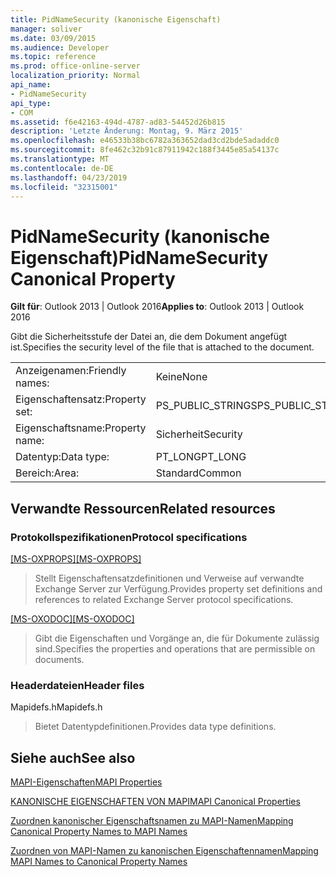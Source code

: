 ```yaml
---
title: PidNameSecurity (kanonische Eigenschaft)
manager: soliver
ms.date: 03/09/2015
ms.audience: Developer
ms.topic: reference
ms.prod: office-online-server
localization_priority: Normal
api_name:
- PidNameSecurity
api_type:
- COM
ms.assetid: f6e42163-494d-4787-ad83-54452d26b815
description: 'Letzte Änderung: Montag, 9. März 2015'
ms.openlocfilehash: e46533b38bc6782a363652dad3cd2bde5adaddc0
ms.sourcegitcommit: 8fe462c32b91c87911942c188f3445e85a54137c
ms.translationtype: MT
ms.contentlocale: de-DE
ms.lasthandoff: 04/23/2019
ms.locfileid: "32315001"
---
```

# <a name="pidnamesecurity-canonical-property"></a><span data-ttu-id="988a6-103">PidNameSecurity (kanonische Eigenschaft)</span><span class="sxs-lookup"><span data-stu-id="988a6-103">PidNameSecurity Canonical Property</span></span>

  
  
<span data-ttu-id="988a6-104">**Gilt für**: Outlook 2013 | Outlook 2016</span><span class="sxs-lookup"><span data-stu-id="988a6-104">**Applies to**: Outlook 2013 | Outlook 2016</span></span> 
  
<span data-ttu-id="988a6-105">Gibt die Sicherheitsstufe der Datei an, die dem Dokument angefügt ist.</span><span class="sxs-lookup"><span data-stu-id="988a6-105">Specifies the security level of the file that is attached to the document.</span></span>
  
|||
|:-----|:-----|
|<span data-ttu-id="988a6-106">Anzeigenamen:</span><span class="sxs-lookup"><span data-stu-id="988a6-106">Friendly names:</span></span>  <br/> |<span data-ttu-id="988a6-107">Keine</span><span class="sxs-lookup"><span data-stu-id="988a6-107">None</span></span>  <br/> |
|<span data-ttu-id="988a6-108">Eigenschaftensatz:</span><span class="sxs-lookup"><span data-stu-id="988a6-108">Property set:</span></span>  <br/> |<span data-ttu-id="988a6-109">PS_PUBLIC_STRINGS</span><span class="sxs-lookup"><span data-stu-id="988a6-109">PS_PUBLIC_STRINGS</span></span>  <br/> |
|<span data-ttu-id="988a6-110">Eigenschaftsname:</span><span class="sxs-lookup"><span data-stu-id="988a6-110">Property name:</span></span>  <br/> |<span data-ttu-id="988a6-111">Sicherheit</span><span class="sxs-lookup"><span data-stu-id="988a6-111">Security</span></span>  <br/> |
|<span data-ttu-id="988a6-112">Datentyp:</span><span class="sxs-lookup"><span data-stu-id="988a6-112">Data type:</span></span>  <br/> |<span data-ttu-id="988a6-113">PT_LONG</span><span class="sxs-lookup"><span data-stu-id="988a6-113">PT_LONG</span></span>  <br/> |
|<span data-ttu-id="988a6-114">Bereich:</span><span class="sxs-lookup"><span data-stu-id="988a6-114">Area:</span></span>  <br/> |<span data-ttu-id="988a6-115">Standard</span><span class="sxs-lookup"><span data-stu-id="988a6-115">Common</span></span>  <br/> |
   
## <a name="related-resources"></a><span data-ttu-id="988a6-116">Verwandte Ressourcen</span><span class="sxs-lookup"><span data-stu-id="988a6-116">Related resources</span></span>

### <a name="protocol-specifications"></a><span data-ttu-id="988a6-117">Protokollspezifikationen</span><span class="sxs-lookup"><span data-stu-id="988a6-117">Protocol specifications</span></span>

<span data-ttu-id="988a6-118">[[MS-OXPROPS]](https://msdn.microsoft.com/library/f6ab1613-aefe-447d-a49c-18217230b148%28Office.15%29.aspx)</span><span class="sxs-lookup"><span data-stu-id="988a6-118">[[MS-OXPROPS]](https://msdn.microsoft.com/library/f6ab1613-aefe-447d-a49c-18217230b148%28Office.15%29.aspx)</span></span>
  
> <span data-ttu-id="988a6-119">Stellt Eigenschaftensatzdefinitionen und Verweise auf verwandte Exchange Server zur Verfügung.</span><span class="sxs-lookup"><span data-stu-id="988a6-119">Provides property set definitions and references to related Exchange Server protocol specifications.</span></span>
    
<span data-ttu-id="988a6-120">[[MS-OXODOC]](https://msdn.microsoft.com/library/103007c8-5066-4bed-84e3-4465907af098%28Office.15%29.aspx)</span><span class="sxs-lookup"><span data-stu-id="988a6-120">[[MS-OXODOC]](https://msdn.microsoft.com/library/103007c8-5066-4bed-84e3-4465907af098%28Office.15%29.aspx)</span></span>
  
> <span data-ttu-id="988a6-121">Gibt die Eigenschaften und Vorgänge an, die für Dokumente zulässig sind.</span><span class="sxs-lookup"><span data-stu-id="988a6-121">Specifies the properties and operations that are permissible on documents.</span></span>
    
### <a name="header-files"></a><span data-ttu-id="988a6-122">Headerdateien</span><span class="sxs-lookup"><span data-stu-id="988a6-122">Header files</span></span>

<span data-ttu-id="988a6-123">Mapidefs.h</span><span class="sxs-lookup"><span data-stu-id="988a6-123">Mapidefs.h</span></span>
  
> <span data-ttu-id="988a6-124">Bietet Datentypdefinitionen.</span><span class="sxs-lookup"><span data-stu-id="988a6-124">Provides data type definitions.</span></span>
    
## <a name="see-also"></a><span data-ttu-id="988a6-125">Siehe auch</span><span class="sxs-lookup"><span data-stu-id="988a6-125">See also</span></span>



[<span data-ttu-id="988a6-126">MAPI-Eigenschaften</span><span class="sxs-lookup"><span data-stu-id="988a6-126">MAPI Properties</span></span>](mapi-properties.md)
  
[<span data-ttu-id="988a6-127">KANONISCHE EIGENSCHAFTEN VON MAPI</span><span class="sxs-lookup"><span data-stu-id="988a6-127">MAPI Canonical Properties</span></span>](mapi-canonical-properties.md)
  
[<span data-ttu-id="988a6-128">Zuordnen kanonischer Eigenschaftsnamen zu MAPI-Namen</span><span class="sxs-lookup"><span data-stu-id="988a6-128">Mapping Canonical Property Names to MAPI Names</span></span>](mapping-canonical-property-names-to-mapi-names.md)
  
[<span data-ttu-id="988a6-129">Zuordnen von MAPI-Namen zu kanonischen Eigenschaftennamen</span><span class="sxs-lookup"><span data-stu-id="988a6-129">Mapping MAPI Names to Canonical Property Names</span></span>](mapping-mapi-names-to-canonical-property-names.md)

